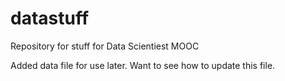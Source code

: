 datastuff
=========

Repository for stuff for Data Scientiest MOOC

Added data file for use later. Want to see how to update this file.

